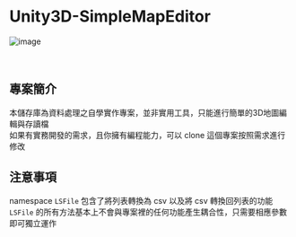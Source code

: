 # Unity3D-SimpleMapEditor


![image](https://github.com/determinationlove/Unity3D-SimpleMapEditor/blob/main/Trim.gif)

</br>

## 專案簡介

本儲存庫為資料處理之自學實作專案，並非實用工具，只能進行簡單的3D地圖編輯與存讀檔</br>
如果有實務開發的需求，且你擁有編程能力，可以 clone 這個專案按照需求進行修改

## 注意事項
namespace `LSFile` 包含了將列表轉換為 csv 以及將 csv 轉換回列表的功能</br>
`LSFile` 的所有方法基本上不會與專案裡的任何功能產生耦合性，只需要相應參數即可獨立運作

